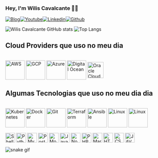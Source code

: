 ### Hey, I'm Wilis Cavalcante 🖐🏻

[![Blog](https://img.shields.io/website?label=wiliscavalcante.dev&style=for-the-badge&url=https://wiliscavalcante.dev)](https://wiliscavalcante.dev)[![Youtube](https://img.shields.io/badge/YouTube-FF0000?style=for-the-badge&logo=youtube&logoColor=white)](https://www.youtube.com/c/WilisCavalcante)[![Linkedin](https://img.shields.io/badge/LinkedIn-0077B5?style=for-the-badge&logo=linkedin&logoColor=white)](https://www.linkedin.com/in/wilis/)[![Github](https://img.shields.io/badge/GitHub-100000?style=for-the-badge&logo=github&logoColor=white)](https://github.com/wiliscavalcante/)

![Wilis Cavalcante GitHub stats](https://github-readme-stats.vercel.app/api?username=wiliscavalcante&show_icons=true&theme=radical)
![Top Langs](https://github-readme-stats.vercel.app/api/top-langs/?username=wiliscavalcante&layout=compact)

## Cloud Providers que uso no meu dia
<div style="display: inline_block"><br/>
<img align="center" alt="AWS" height="60" width="auto" src="https://www.logo.wine/a/logo/Amazon_Web_Services/Amazon_Web_Services-Logo.wine.svg">
<img align="center" alt="GCP" height="60" width="auto" src="https://cdn.jsdelivr.net/gh/devicons/devicon/icons/googlecloud/googlecloud-original.svg">
<img align="center" alt="Azure" height="60" width="auto" src="https://code.benco.io/icon-collection/logos/azure-offical.svg">
<img align="center" alt="Digital Ocean" height="60" width="auto" src="https://cdn.worldvectorlogo.com/logos/digitalocean-icon-1.svg">
<img align="center" alt="Oracle Cloud" height="50" width="auto" src="https://i.pinimg.com/originals/08/ed/5e/08ed5e21ba68fda78747257e5aa4bb70.png">
</div>

## Algumas Tecnologias que uso no meu dia dia
<div style="display: inline_block"><br/>
<img align="center" alt="Kubernetes" height="60" width="auto" src="https://code.benco.io/icon-collection/logos/kubernetes.svg">
<img align="center" alt="Docker" height="60" width="auto" src="https://www.docker.com/wp-content/uploads/2022/03/Moby-logo.png.webp">
<img align="center" alt="Git" height="60" width="auto" src="https://code.benco.io/icon-collection/logos/git.svg">
<img align="center" alt="Terraform" height="60" width="auto" src="https://code.benco.io/icon-collection/logos/terraform.svg">
<img align="center" alt="Ansible" height="60" width="auto" src="https://code.benco.io/icon-collection/logos/ansible.svg">
<img align="center" alt="Linux" height="60" width="auto" src="https://code.benco.io/icon-collection/logos/linux-tux-colour.svg"> 
<img align="center" alt="Linux" height="60" width="auto" src="https://rancher.com/assets/img/logos/rancher-logo-cow-blue.svg"> 
</div>


<div style="display: inline_block"><br/>
<img align="center" alt="Shell Script" height="30" width="auto" src="https://img.shields.io/badge/Shell_Script-121011?style=for-the-badge&logo=gnu-bash&logoColor=white">
<img align="center" alt="Python" height="30" width="auto" src="https://img.shields.io/badge/Python-14354C?style=for-the-badge&logo=python&logoColor=white">
<img align="center" alt="Mysql" height="30" width="auto" src="https://img.shields.io/badge/MySQL-00000F?style=for-the-badge&logo=mysql&logoColor=white">
<img align="center" alt="Postgres" height="30" width="auto" src="https://img.shields.io/badge/PostgreSQL-316192?style=for-the-badge&logo=postgresql&logoColor=white">
<img align="center" alt="MongoDB" height="30" width="auto" src="https://img.shields.io/badge/MongoDB-4EA94B?style=for-the-badge&logo=mongodb&logoColor=white">
<img align="center" alt="Java" height="30" width="auto" src="https://img.shields.io/badge/Java-ED8B00?style=for-the-badge&logo=java&logoColor=white">
<img align="center" alt="NodeJS" height="30" width="auto" src="https://img.shields.io/badge/Node.js-43853D?style=for-the-badge&logo=node.js&logoColor=white">
<img align="center" alt="PHP" height="30" width="auto" src="https://img.shields.io/badge/PHP-777BB4?style=for-the-badge&logo=php&logoColor=white">
<img align="center" alt="Markdown" height="30" width="auto" src="https://img.shields.io/badge/Markdown-000000?style=for-the-badge&logo=markdown&logoColor=white">
<img align="center" alt="HTML5" height="30" width="auto" src="https://img.shields.io/badge/HTML5-E34F26?style=for-the-badge&logo=html5&logoColor=white">
<img align="center" alt="CSS3" height="30" width="auto" src="https://img.shields.io/badge/CSS3-1572B6?style=for-the-badge&logo=css3&logoColor=white">
<img align="center" alt="JAVASCRIPT" height="30" width="auto" src="https://img.shields.io/badge/JavaScript-F7DF1E?style=for-the-badge&logo=javascript&logoColor=black">
</div>

![snake gif](https://github.com/wiliscavalcante/wiliscavalcante/blob/output/github-contribution-grid-snake.gif)
